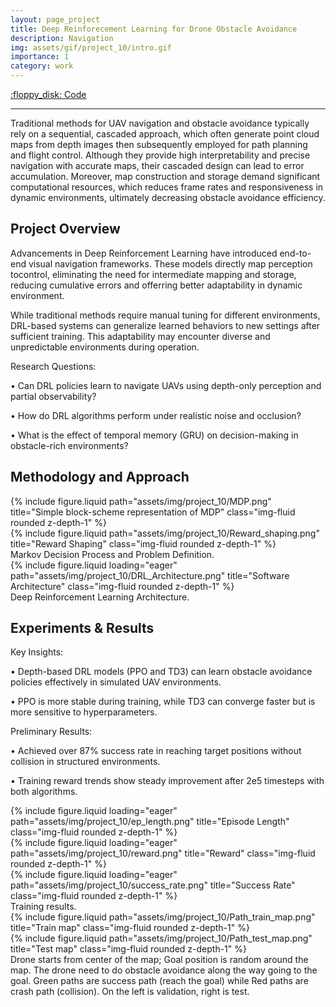 ```yaml
---
layout: page_project
title: Deep Reinforecement Learning for Drone Obstacle Avoidance
description: Navigation
img: assets/gif/project_10/intro.gif
importance: 1
category: work
---
```


<div class="row justify-content-sm-left">
    <div class="col-sm-2 mt-3 mt-md-0">
        <a href="https://github.com/leopt4/gym-pybullet-drones-obstacle-avoidance/tree/obstacle-avoidance">:floppy_disk: Code</a>
    </div>
</div>

---

Traditional methods for UAV navigation and obstacle avoidance typically rely on a sequential, cascaded approach, which often generate point cloud maps from depth images then subsequently employed for path planning and flight control. Although they provide high interpretability and precise navigation with accurate maps, their cascaded design can lead to error accumulation. Moreover, map construction and storage demand significant computational resources, which reduces frame rates and responsiveness in dynamic
environments, ultimately decreasing obstacle avoidance efficiency.

## Project Overview
Advancements in Deep Reinforcement Learning have introduced end-to-end visual navigation frameworks. These models directly map perception tocontrol, eliminating the need for intermediate mapping and storage, reducing cumulative errors and offerring better adaptability in dynamic environment.

While traditional methods require manual tuning for different environments, DRL-based systems can generalize learned behaviors to new settings after sufficient training. This adaptability may encounter diverse and unpredictable environments during operation.

Research Questions:

• Can DRL policies learn to navigate UAVs using depth-only perception and partial observability?

• How do DRL algorithms perform under realistic noise and occlusion?

• What is the effect of temporal memory (GRU) on decision-making in obstacle-rich environments?

## Methodology and Approach
<div class="row justify-content-sm-center">
    <div class="col-sm-7 mt-3 mt-md-0">
        {% include figure.liquid path="assets/img/project_10/MDP.png" title="Simple block-scheme representation of MDP" class="img-fluid rounded z-depth-1" %}
    </div>
    <div class="col-sm-5 mt-3 mt-md-0">
        {% include figure.liquid path="assets/img/project_10/Reward_shaping.png" title="Reward Shaping" class="img-fluid rounded z-depth-1" %}
    </div>
</div>
<div class="caption">
    Markov Decision Process and Problem Definition.
</div>

<div class="row justify-content-sm-center">
    <div class="col-sm-11 mt-3 mt-md-0">
        {% include figure.liquid loading="eager" path="assets/img/project_10/DRL_Architecture.png" title="Software Architecture" class="img-fluid rounded z-depth-1" %}
    </div>
</div>
<div class="caption">
    Deep Reinforcement Learning Architecture.
</div>   

## Experiments & Results
Key Insights:

• Depth-based DRL models (PPO and TD3) can learn obstacle avoidance policies effectively in simulated UAV environments.

• PPO is more stable during training, while TD3 can converge faster but is more sensitive to hyperparameters.

Preliminary Results:

• Achieved over 87% success rate in reaching target positions without collision in structured environments.

• Training reward trends show steady improvement after 2e5 timesteps with both algorithms.

<div class="row">
    <div class="col-sm mt-3 mt-md-0">
        {% include figure.liquid loading="eager" path="assets/img/project_10/ep_length.png" title="Episode Length" class="img-fluid rounded z-depth-1" %}
    </div>
    <div class="col-sm mt-3 mt-md-0">
        {% include figure.liquid loading="eager" path="assets/img/project_10/reward.png" title="Reward" class="img-fluid rounded z-depth-1" %}
    </div>
    <div class="col-sm mt-3 mt-md-0">
        {% include figure.liquid loading="eager" path="assets/img/project_10/success_rate.png" title="Success Rate" class="img-fluid rounded z-depth-1" %}
    </div>
</div>

<div class="caption">
    Training results.
</div>

<div class="row justify-content-sm-center">
    <div class="col-sm-5 mt-3 mt-md-0">
        {% include figure.liquid path="assets/img/project_10/Path_train_map.png" title="Train map" class="img-fluid rounded z-depth-1" %}
    </div>
    <div class="col-sm-5 mt-3 mt-md-0">
        {% include figure.liquid path="assets/img/project_10/Path_test_map.png" title="Test map" class="img-fluid rounded z-depth-1" %}
    </div>
</div>
<div class="caption">
    Drone starts from center of the map; Goal position is random around the map. The drone need to do obstacle avoidance along the way going to the goal. Green paths are success path (reach the goal) while Red paths are crash path (collision). On the left is validation, right is test.
</div>

